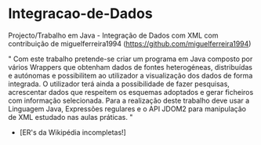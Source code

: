 # Integracao-de-Dados
Projecto/Trabalho em Java - Integração de Dados com XML com contribuição de miguelferreira1994
(https://github.com/miguelferreira1994)

" Com este trabalho pretende-se criar um programa em Java composto por vários Wrappers que obtenham
dados de fontes heterogéneas, distribuídas e autónomas e possibilitem ao utilizador a visualização dos dados
de forma integrada.
O utilizador terá ainda a possibilidade de fazer pesquisas, acrescentar dados que respeitem os esquemas
adoptados e gerar ficheiros com informação selecionada.
Para a realização deste trabalho deve usar a Linguagem Java, Expressões regulares e o API JDOM2 para
manipulação de XML estudado nas aulas práticas. "
  - [ER's da Wikipédia incompletas!]
